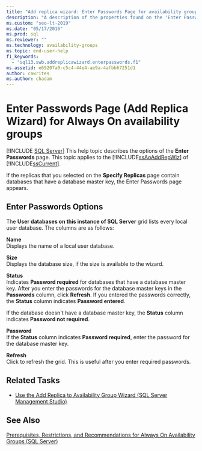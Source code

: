 ```yaml
---
title: "Add replica wizard: Enter Passwords Page for availability groups"
description: "A description of the properties found on the 'Enter Passwords Page' of the 'Add Replica' wizard in SQL Server Management Studio."
ms.custom: "seo-lt-2019"
ms.date: "05/17/2016"
ms.prod: sql
ms.reviewer: ""
ms.technology: availability-groups
ms.topic: end-user-help
f1_keywords: 
  - "sql13.swb.addreplicawizard.enterpasswords.f1"
ms.assetid: e69207a0-c5c4-44e4-ae9a-4afbb67251d1
author: cawrites
ms.author: chadam
---
```

# Enter Passwords Page (Add Replica Wizard) for Always On availability groups
[!INCLUDE [SQL Server](../../../includes/applies-to-version/sqlserver.md)]
  This help topic describes the options of the **Enter Passwords** page. This topic applies to the [!INCLUDE[ssAoAddRepWiz](../../../includes/ssaoaddrepwiz-md.md)] of [!INCLUDE[ssCurrent](../../../includes/sscurrent-md.md)].  
  
 If the replicas that you selected on the **Specify Replicas** page contain databases that have a database master key, the Enter Passwords page appears.  
  
## Enter Passwords Options  
 The **User databases on this instance of SQL Server** grid lists every local user database. The columns are as follows:  
  
 **Name**  
 Displays the name of a local user database.  
  
 **Size**  
 Displays the database size, if the size is available to the wizard.  
  
 **Status**  
 Indicates **Password required** for databases that have a database master key. After you enter the passwords for the database master keys in the **Passwords** column, click **Refresh**. If you entered the passwords correctly, the **Status** column indicates **Password entered**.  
  
 If the database doesn't have a database master key, the **Status** column indicates **Password not required**.  
  
 **Password**  
 If the **Status** column indicates **Password required**, enter the password for the database master key.  
  
 **Refresh**  
 Click to refresh the grid. This is useful after you enter required passwords.  
  
## Related Tasks  
  
-   [Use the Add Replica to Availability Group Wizard &#40;SQL Server Management Studio&#41;](../../../database-engine/availability-groups/windows/use-the-add-replica-to-availability-group-wizard-sql-server-management-studio.md)  
  
## See Also  
 [Prerequisites, Restrictions, and Recommendations for Always On Availability Groups &#40;SQL Server&#41;](../../../database-engine/availability-groups/windows/prereqs-restrictions-recommendations-always-on-availability.md)  
  
  
